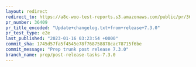 ```yaml
---
layout: redirect
redirect_to: https://a8c-woo-test-reports.s3.amazonaws.com/public/pr/36409/e2e/index.html
pr_number: 36409
pr_title_encoded: "Update+changelog.txt+from+release+7.3.0"
pr_test_type: e2e
last_published: "2023-01-16 03:23:54 +0000"
commit_sha: 1745d57fa5f4545e78f768758878cac78715f6be
commit_message: "Prep trunk post release 7.3.0"
branch_name: prep/post-release-tasks-7.3.0
---
```

